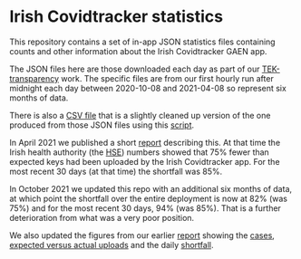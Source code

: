 # Irish Covidtracker statistics

This repository contains a set of in-app JSON statistics files containing
counts and other information about the Irish Covidtracker GAEN app.

The JSON files here are those downloaded each day as part of our
[TEK-transparency](https://github.com/sftcd/tek_transparency/) work.  The
specific files are from our first hourly run after midnight each day between
2020-10-08 and 2021-04-08 so represent six months of data.

There is also a [CSV file](ie-stats.csv) that is a slightly cleaned up version of the one
produced from those JSON files using this [script](ie-stats.sh).  

In April 2021 we published a short [report](https://down.dsg.cs.tcd.ie/tact/ie-stats.pdf)
describing this. At that time the Irish health authority (the [HSE](https://hse.ie))
numbers showed that 75% fewer than expected keys had been uploaded by the
Irish Covidtracker app. For the most recent 30 days (at that time) the
shortfall was 85%. 

In October 2021 we updated this repo with an additional six months of
data, at which point the shortfall over the entire deployment is now
at 82% (was 75%) and for the most recent 30 days, 94% (was 85%). That
is a further deterioration from what was a very poor position.

We also updated the figures from our earlier [report](https://down.dsg.cs.tcd.ie/tact/ie-stats.pdf)
showing the [cases](cases.png), [expected versus actual uploads](exp-vs-actual.png) and
the daily [shortfall](shortfall.png).

